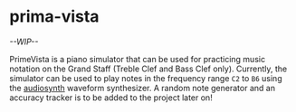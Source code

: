 # prima-vista
*--WIP--*


PrimeVista is a piano simulator that can be used for practicing music notation on the Grand Staff (Treble Clef and Bass Clef only). Currently, the simulator can be used to play notes in the frequency range `C2` to `B6` using the <a href="https://github.com/keithwhor/audiosynth">audiosynth</a> waveform synthesizer. A random note generator and an accuracy tracker is to be added to the project later on!

